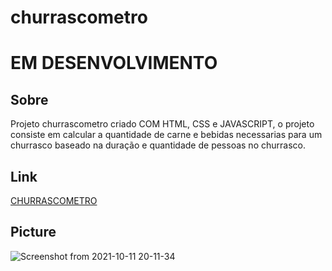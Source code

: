 # churrascometro

<h1>EM DESENVOLVIMENTO</h1>

<h2>Sobre</h2>

<p>Projeto churrascometro criado COM HTML, CSS e JAVASCRIPT, o projeto consiste em calcular a quantidade de carne e bebidas necessarias para um churrasco baseado na duração e quantidade de pessoas no churrasco.</p>

<h2>Link</h2>
<a href='https://joaov1ct0r.github.io/churrascometro-ProgBR/'>CHURRASCOMETRO</a>

<h2>Picture</h2>

![Screenshot from 2021-10-11 20-11-34](https://user-images.githubusercontent.com/79015823/136866082-6a310838-4b09-4978-be66-a4e4636d35ae.png)
